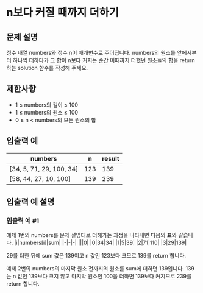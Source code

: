 # n보다 커질 때까지 더하기


## 문제 설명
정수 배열 numbers와 정수 n이 매개변수로 주어집니다. numbers의 원소를 앞에서부터 하나씩 더하다가 그 합이 n보다 커지는 순간 이때까지 더했던 원소들의 합을 return 하는 solution 함수를 작성해 주세요.

## 제한사항
- 1 ≤ numbers의 길이 ≤ 100
- 1 ≤ numbers의 원소 ≤ 100
- 0 ≤ n < numbers의 모든 원소의 합

## 입출력 예
|numbers|n|result|
|-|-|-|
|[34, 5, 71, 29, 100, 34]|123|139|
|[58, 44, 27, 10, 100]|139|239|

## 입출력 예 설명

### 입출력 예 #1
예제 1번의 numbers를 문제 설명대로 더해가는 과정을 나타내면 다음의 표와 같습니다.
|i|numbers[i]|sum|
|-|-|-|
|||0|
|0|34|34|
|1|5|39|
|2|71|110|
|3|29|139|

29를 더한 뒤에 sum 값은 139이고 n 값인 123보다 크므로 139를 return 합니다.

예제 2번의 numbers의 마지막 원소 전까지의 원소를 sum에 더하면 139입니다. 139는 n 값인 139보다 크지 않고 마지막 원소인 100을 더하면 139보다 커지므로 239를 return 합니다.